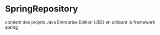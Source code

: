 # SpringRepository
contient des projets Java Entreprise Edition (JEE) en utilisant le framework spring
